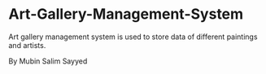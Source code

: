 # Art-Gallery-Management-System
Art gallery management system is used to store data of different paintings and artists.

By Mubin Salim Sayyed
